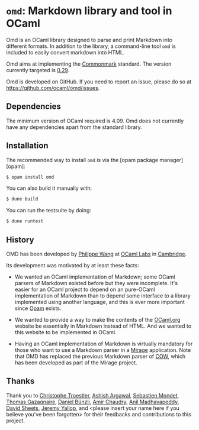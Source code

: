 `omd`: Markdown library and tool in OCaml
=======================================

Omd is an OCaml library designed to parse and print Markdown into different
formats. In addition to the library, a command-line tool `omd` is included to
easily convert markdown into HTML.

Omd aims at implementing the [Commonmark](https://commonmark.org/) standard. The
version currently targeted is [0.29](https://spec.commonmark.org/0.29/).

Omd is developed on GitHub. If you need to report an issue, please do so at
https://github.com/ocaml/omd/issues.

Dependencies
------------

The minimum version of OCaml required is 4.09. Omd does not currently have any
dependencies apart from the standard library.

Installation
------------

The recommended way to install `omd` is via the [opam package manager][opam]:

```sh
$ opam install omd
```

You can also build it manually with:

```sh
$ dune build
```

You can run the testsuite by doing:

```sh
$ dune runtest
```

History
-------

OMD has been developed by [Philippe Wang](https://github.com/pw374/) at [OCaml
Labs](http://ocaml.io/) in [Cambridge](http://www.cl.cam.ac.uk).

Its development was motivated by at least these facts:

- We wanted an OCaml implementation of Markdown; some OCaml parsers of Markdown
  existed before but they were incomplete. It's easier for an OCaml project to
  depend on an pure-OCaml implementation of Markdown than to depend some
  interface to a library implemented using another language, and this is ever
  more important since [Opam](https://opam.ocaml.org) exists.

- We wanted to provide a way to make the contents of the
  [OCaml.org](http://ocaml.org/) website be essentially in Markdown instead of
  HTML. And we wanted to this website to be implemented in OCaml.

- Having an OCaml implementation of Markdown is virtually mandatory for those
  who want to use a Markdown parser in a [Mirage](http://www.openmirage.org)
  application.  Note that OMD has replaced the previous Markdown parser of
  [COW](https://github.com/mirage/ocaml-cow), which has been developed as part
  of the Mirage project.

Thanks
------

Thank you to [Christophe Troestler](https://github.com/Chris00), [Ashish
Argawal](https://github.com/agarwal), [Sebastien
Mondet](https://github.com/smondet), [Thomas
Gazagnaire](https://github.com/samoht), [Daniel
Bünzli](https://github.com/dbuenzli), [Amir Chaudry](https://github.com/amirmc),
[Anil Madhavapeddy](https://github.com/avsm/), [David
Sheets](https://github.com/dsheets/), [Jeremy
Yallop](https://github.com/yallop/), and \<please insert your name here if you
believe you've been forgotten\> for their feedbacks and contributions to this
project.
